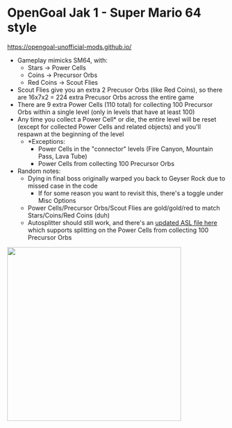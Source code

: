 # OpenGoal Jak 1 - Super Mario 64 style

https://opengoal-unofficial-mods.github.io/

- Gameplay mimicks SM64, with:
  - Stars -> Power Cells
  - Coins -> Precursor Orbs
  - Red Coins -> Scout Flies
- Scout Flies give you an extra 2 Precusor Orbs (like Red Coins), so there are 16x7x2 = 224 extra Precusor Orbs across the entire game
- There are 9 extra Power Cells (110 total) for collecting 100 Precursor Orbs within a single level (only in levels that have at least 100)
- Any time you collect a Power Cell* or die, the entire level will be reset (except for collected Power Cells and related objects) and you'll respawn at the beginning of the level
  - *Exceptions:
    - Power Cells in the "connector" levels (Fire Canyon, Mountain Pass, Lava Tube) 
    - Power Cells from collecting 100 Precursor Orbs
- Random notes:
  - Dying in final boss originally warped you back to Geyser Rock due to missed case in the code
    - If for some reason you want to revisit this, there's a toggle under Misc Options
  - Power Cells/Precursor Orbs/Scout Flies are gold/gold/red to match Stars/Coins/Red Coins (duh)
  - Autosplitter should still work, and there's an [updated ASL file here](https://github.com/dallmeyer/opengoal-sm64/blob/main/opengoal-jak1-autosplitter-SM64.asl) which supports splitting on the Power Cells from collecting 100 Precursor Orbs
  

<img src=https://github.com/dallmeyer/opengoal-sm64/blob/main/ModImage.png width=400/>
